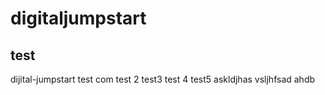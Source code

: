 # digitaljumpstart 
## test
dijital-jumpstart
test com
test 2
test3
test 4
test5
askldjhas
vsljhfsad
ahdb
